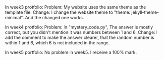In week3 protfolio:
Problem: My website uses the same theme as the template file.
Change: I change the website theme to "theme: jekyll-theme-minimal". And the changed one works.


In week4 protfolio:
Problem: In "mystery_code.py", The answer is mostly correct, but you didn't mention it was numbers between 1 and 6.
Change: I add the comment to make the answer clearer, that the random number is within 1 and 6, which 6 is not included in the range.

In week5 portfolio:
No problem in week5. I receive a 100% mark.